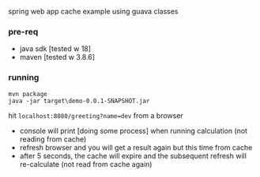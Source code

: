 spring web app cache example using guava classes

### pre-req
- java sdk [tested w 18]
- maven [tested w 3.8.6]

### running
```
mvn package
java -jar target\demo-0.0.1-SNAPSHOT.jar
```

hit `localhost:8080/greeting?name=dev` from a browser
- console will print [doing some process] when running calculation (not reading from cache)
- refresh browser and you will get a result again but this time from cache
- after 5 seconds, the cache will expire and the subsequent refresh will re-calculate (not read from cache again)